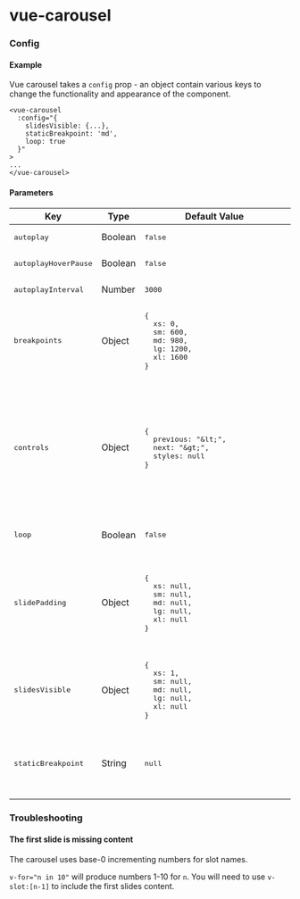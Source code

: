# vue-carousel

### Config

#### Example
Vue carousel takes a `config` prop - an object contain various keys to change the functionality and appearance of the component.

```
<vue-carousel
  :config="{
    slidesVisible: {...},
    staticBreakpoint: 'md',
    loop: true
  }"
>
...
</vue-carousel>
```

#### Parameters
<table>
  <thead>
    <th>Key</th>
    <th>Type</th>
    <th>Default Value</th>
    <th>Description</th>
  </thead>
  <tbody>
    <!-- autoplay -->
    <tr>
      <td><pre>autoplay</pre></td>
      <td>Boolean</td>
      <td><pre style="font-size: 0.8rem; min-width: 250px">false</pre></td>
      </td>
      <td>Detirmines if the carousel will slide automatically based on `autoplayInterval`.</td>
    </tr>
    <!-- autoplayHoverPause -->
    <tr>
      <td><pre>autoplayHoverPause</pre></td>
      <td>Boolean</td>
      <td><pre style="font-size: 0.8rem; min-width: 250px">false</pre></td>
      </td>
      <td>Detirmines if the carousel should stop auto sliding when the mouse hovers the carousel.</td>
    </tr>
    <!-- autoplayInterval -->
    <tr>
      <td><pre>autoplayInterval</pre></td>
      <td>Number</td>
      <td><pre style="font-size: 0.8rem; min-width: 250px">3000</pre></td>
      </td>
      <td>Changes the timing for auto slide in milliseconds.</td>
    </tr>
    <!-- breakpoints -->
    <tr>
      <td><pre>breakpoints</pre></td>
      <td>Object</td>
      <td>
<pre style="font-size: 0.8rem; min-width: 250px">
{
  xs: 0,
  sm: 600,
  md: 980,
  lg: 1200,
  xl: 1600
}
</pre>
      </td>
      </td>
      <td>Customise the breakpoints. All breakpoints must be defined and values must be valid or default will be used.</td>
    </tr>
    <!-- controls -->
    <tr>
      <td><pre>controls</pre></td>
      <td>Object</td>
      <td>
<pre style="font-size: 0.8rem; min-width: 250px">
{
  previous: "&amp;lt;",
  next: "&amp;gt;",
  styles: null
}
</pre>
      </td>
      <td>
        Change the contents and styles of the previous/next controls for the carousel. HTML can be passed in a String.<br/> Styles must be passed as an object.
        Example:
<pre style="font-size: 0.8rem; min-width: 250px">
{
  previous: "&lt;i class=\"fa fa-arrow-left\" /&gt;",
  next: "&lt;i class=\"fa fa-arrow-right\" /&gt;",
  styles: {
    background-color: '#000',
    color: 'white',
    border-radius: '10px'
  }
}
</pre>
      </td>
    </tr>
    <!-- loop -->
    <tr>
      <td><pre>loop</pre></td>
      <td>Boolean</td>
      <td><pre style="font-size: 0.8rem; min-width: 250px">false</pre></td>
      <td>Determines if the carousel should loop infintely. If false, carousel will only animate between first and last slide.</td>
    </tr>
    <!-- slidePadding -->
    <tr>
      <td><pre>slidePadding</pre></td>
      <td>Object</td>
      <td>
<pre style="font-size: 0.8rem; min-width: 250px">
{
  xs: null,
  sm: null,
  md: null,
  lg: null,
  xl: null
}
</pre>
      </td>
      <td>
        Change the padding between slides for specific breakpoints. Ensure a unit of measurement is included in the value.<br/>
<pre style="font-size: 0.8rem; min-width: 250px">
"20px" ✓
"20em" ✓
"20" X
</pre>
        If all breakpoints are null (default), a fallback CSS padding value is used.
      </td>
    </tr>
    <!-- slidesVisible -->
    <tr>
      <td><pre>slidesVisible</pre></td>
      <td>Object</td>
      <td>
<pre style="font-size: 0.8rem; min-width: 250px">
{
  xs: 1,
  sm: null,
  md: null,
  lg: null,
  xl: null
}
</pre>
      </td>
      <td>Change the number of slides visible at specific breakpoints. The number can be a whole number or decimal. If a breakpoint is null, the carousel will use the value from a previous breakpoint.</td>
    </tr>
    <!-- staticBreakpoint -->
    <tr>
      <td><pre>staticBreakpoint</pre></td>
      <td>String</td>
      <td><pre style="font-size: 0.8rem; min-width: 250px">null</pre></td>
      <td>
        Removes the carousel functionality and animation at the specified breakpoint and shows all items on screen.</br>
        Optional Values:
        <pre style="font-size: 0.8rem; min-width: 250px">null | "xs" | "sm" | "md" | "lg" | "xl"</pre></td></pre>
      </td>
    </tr>
  </tbody>
</table>


### Troubleshooting

#### The first slide is missing content
The carousel uses base-0 incrementing numbers for slot names.

`v-for="n in 10"` will produce numbers 1-10 for `n`. You will need to use `v-slot:[n-1]` to include the first slides content.
